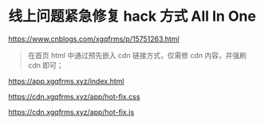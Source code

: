 # 线上问题紧急修复 hack 方式 All In One 


https://www.cnblogs.com/xgqfrms/p/15751263.html


> 在首页 html 中通过预先嵌入 cdn 链接方式，仅需修 cdn 内容，并强刷 cdn 即可；

https://app.xgqfrms.xyz/index.html

https://cdn.xgqfrms.xyz/app/hot-fix.css

https://cdn.xgqfrms.xyz/app/hot-fix.js
      
